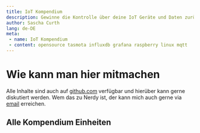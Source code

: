 ```yaml
---
title: IoT Kompendium
description: Gewinne die Kontrolle über deine IoT Geräte und Daten zurück
author: Sascha Curth
lang: de-DE
meta:
 - name: IoT Kompendium
 - content: opensource tasmota influxdb grafana raspberry linux mqtt
---
```

# Wie kann man hier mitmachen

Alle Inhalte sind auch auf <a href="https://github.com/scurth/blog_sascha-curth.de" target=_github>github.com</a> verfügbar und hierüber kann gerne diskutiert werden. Wem das zu Nerdy ist, der kann mich auch gerne via <a href="mailto:der-iot-rebell@sascha-curth.de?subject=IoT Rebell Blog">email</a> erreichen.

## Alle Kompendium Einheiten
<posts />
